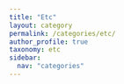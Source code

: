```yaml
---
title: "Etc"
layout: category
permalink: /categories/etc/
author_profile: true
taxonomy: etc
sidebar:
  nav: "categories"
---
```

